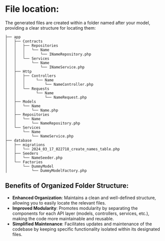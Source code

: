 # File location:

The generated files are created within a folder named after your model, providing a clear structure for locating them:

```
├── app
│   ├── Contracts
│   │   ├── Repositories
│   │   │   └── Name
│   │   │       └── INameRepository.php
│   │   └── Services
│   │       └── Name
│   │           └── INameService.php
│   ├── Http
│   │   ├── Controllers
│   │   │     └── Name
│   │   │         └── NameController.php
│   │   └── Requests
│   │         └── Name
│   │             └── NameRequest.php
│   ├── Models
│   │   └── Name
│   │       └── Name.php
│   ├── Repositories
│   │   └── Name
│   │       └── NameRepository.php
│   └── Services
│       └── Name
│           └── NameService.php
├── database
│   ├── migrations
│   │   └── 2024_03_17_022718_create_names_table.php
│   ├── Seeders
│   │   └── NameSeeder.php
│   └── Factories
│       └── DummyModel
│           └── DummyModelFactory.php
```

## Benefits of Organized Folder Structure:

- **Enhanced Organization**: Maintains a clean and well-defined structure, allowing you to easily locate the relevant
  files.
- **Improved Modularity**: Promotes modularity by separating the components for each API layer (models, controllers,
  services, etc.), making the code more maintainable and reusable.
- **Simplified Maintenance**: Facilitates updates and maintenance of the codebase by keeping specific functionality
  isolated within its designated files.